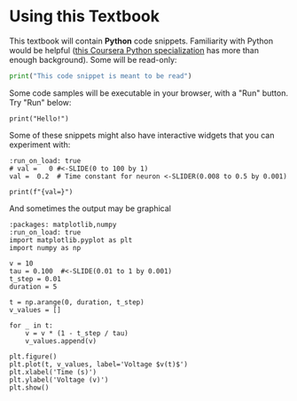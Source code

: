 # Using this Textbook

This textbook will contain **Python** code snippets. Familiarity with Python would be helpful ([this Coursera Python specialization](https://www.coursera.org/specializations/python-3-programming) has more than enough background). Some will be read-only:

```python
print("This code snippet is meant to be read")
```

Some code samples will be executable in your browser, with a "Run" button. Try "Run" below:

```{editor} python
print("Hello!")
```

Some of these snippets might also have interactive widgets that you can experiment with:

```{editor} python
:run_on_load: true
# val =   0 #<-SLIDE(0 to 100 by 1)
val =  0.2  # Time constant for neuron <-SLIDER(0.008 to 0.5 by 0.001)

print(f"{val=}")
```

And sometimes the output may be graphical
```{editor} python
:packages: matplotlib,numpy
:run_on_load: true
import matplotlib.pyplot as plt
import numpy as np

v = 10
tau = 0.100  #<-SLIDE(0.01 to 1 by 0.001)
t_step = 0.01
duration = 5

t = np.arange(0, duration, t_step)
v_values = []

for _ in t:
    v = v * (1 - t_step / tau)
    v_values.append(v)

plt.figure()
plt.plot(t, v_values, label='Voltage $v(t)$')
plt.xlabel('Time (s)')
plt.ylabel('Voltage (v)')
plt.show()
```
